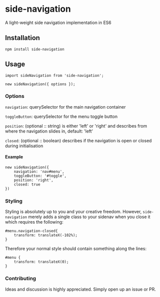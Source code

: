# side-navigation
A light-weight side navigation implementation in ES6

## Installation

`npm install side-navigation`

## Usage
```
import sideNavigation from 'side-navigation';

new sideNavigation({ options });
```

### Options

`navigation`: querySelector for the main navigation container

`toggleButton`: querySelector for the menu toggle button

`position`: (optional :: string) is either 'left' or 'right' and describes from where the navigation slides in, default: 'left'

`closed`: (optional :: boolean) describes if the navigation is open or closed during initialisation

#### Example
```
new sideNavigation({
    navigation: 'nav#menu',
    toggleButton: '#toggle',
    position: 'right',
    closed: true
})
```

### Styling

Styling is absolutely up to you and your creative freedom.
However, `side-navigation` merely adds a single class to your sidenav when you close it which requires the following:
```
#menu.navigation-closed{
	transform: translateX(-102%);
}
```

Therefore your normal style should contain something along the lines:
```
#menu {
	transform: translateX(0);
}
```

### Contributing

Ideas and discussion is highly appreciated.
Simply open up an issue or PR.

